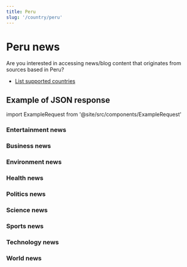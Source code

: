 ```yaml
---
title: Peru
slug: '/country/peru'
---
```


# Peru news

Are you interested in accessing news/blog content that originates from sources based in Peru?

- [List supported countries](/get-articles/countries)

## Example of JSON response

import ExampleRequest from '@site/src/components/ExampleRequest'

### Entertainment news
<ExampleRequest url="https://apitube.io/v1/news/articles?limit=2&category=news/Arts_and_Entertainment&country=pe"></ExampleRequest>

### Business news
<ExampleRequest url="https://apitube.io/v1/news/articles?limit=2&category=news/Business&country=pe"></ExampleRequest>

### Environment news
<ExampleRequest url="https://apitube.io/v1/news/articles?limit=2&category=news/Environment&country=pe"></ExampleRequest>

### Health news
<ExampleRequest url="https://apitube.io/v1/news/articles?limit=2&category=news/Health&country=pe"></ExampleRequest>

### Politics news
<ExampleRequest url="https://apitube.io/v1/news/articles?limit=2&category=news/Politics&country=pe"></ExampleRequest>

### Science news
<ExampleRequest url="https://apitube.io/v1/news/articles?limit=2&category=news/Science&country=pe"></ExampleRequest>

### Sports news
<ExampleRequest url="https://apitube.io/v1/news/articles?limit=2&category=news/Sports&country=pe"></ExampleRequest>

### Technology news
<ExampleRequest url="https://apitube.io/v1/news/articles?limit=2&category=news/Technology&country=pe"></ExampleRequest>

### World news
<ExampleRequest url="https://apitube.io/v1/news/articles?limit=2&category=news/World&country=pe"></ExampleRequest>
